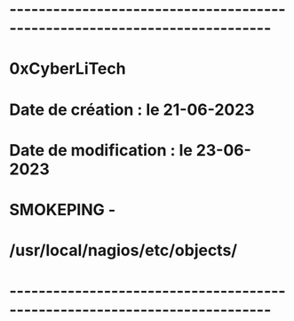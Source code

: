 # --------------------------------------------------------------------------
# 0xCyberLiTech
# Date de création : le 21-06-2023
# Date de modification : le 23-06-2023
# SMOKEPING - 
# /usr/local/nagios/etc/objects/
# --------------------------------------------------------------------------
